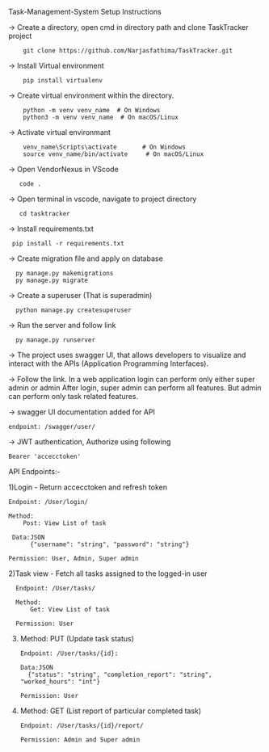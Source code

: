 Task-Management-System
Setup Instructions

-> Create a directory, open cmd in directory path and clone TaskTracker project

        git clone https://github.com/Narjasfathima/TaskTracker.git
-> Install Virtual environment

        pip install virtualenv
-> Create virtual environment within the directory.

        python -m venv venv_name  # On Windows
        python3 -m venv venv_name  # On macOS/Linux
-> Activate virtual environmant

        venv_name\Scripts\activate       # On Windows           
        source venv_name/bin/activate     # On macOS/Linux
-> Open VendorNexus in VScode

       code .
-> Open terminal in vscode, navigate to project directory

       cd tasktracker
-> Install requirements.txt

     pip install -r requirements.txt

-> Create migration file and apply on database
  
      py manage.py makemigrations
      py manage.py migrate

-> Create a superuser (That is superadmin)
     
      python manage.py createsuperuser
 
-> Run the server and follow link
    
      py manage.py runserver
      
-> The project uses swagger UI, that allows developers to visualize and interact with the APIs (Application Programming Interfaces).

-> Follow the link. In a web application login can perform only either super admin or admin
  After login, super admin can perform all features. But admin can perform only task related features.


-> swagger UI documentation added for API
    
    endpoint: /swagger/user/

-> JWT authentication, Authorize using following

    Bearer 'accecctoken'

API Endpoints:-

1)Login -   Return accecctoken and refresh token

    Endpoint: /User/login/
    
    Method:
        Post: View List of task
        
     Data:JSON 
          {"username": "string", "password": "string"}
          
    Permission: User, Admin, Super admin

2)Task view  -   Fetch all tasks assigned to the logged-in user

      Endpoint: /User/tasks/
      
      Method:
          Get: View List of task

      Permission: User

3)  Method: PUT (Update task status)
    
        Endpoint: /User/tasks/{id}:
        
        Data:JSON 
          {"status": "string", "completion_report": "string", "worked_hours": "int"}
        
        Permission: User

      
4)  Method: GET (List report of particular completed task)

        Endpoint: /User/tasks/{id}/report/    
    
        Permission: Admin and Super admin
